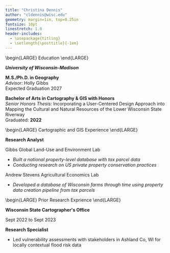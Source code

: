 ```yaml
---
title: "Christina Dennis"
author: "cldennis@wisc.edu"
geometry: margin=1in, top=0.25in
fontsize: 10pt
linestretch: 1.0
header-includes:
  - \usepackage{titling}
  - \setlength{\posttitle}{-1em}
---
```


\begin{LARGE}
Education
\end{LARGE}

***University of Wisconsin-Madison*** 

**M.S./Ph.D. in Geography**  
*Advisor:* Holly Gibbs  
Expected Graduation 2027

**Bachelor of Arts in Cartography & GIS with Honors**  
*Senior Honors Thesis:* Incorporating a User-Centered Design Approach into Mapping the Cultural and Natural Resources of the Lower Wisconsin State Riverway  
Graduated: **2022**

\begin{LARGE}
Cartographic and GIS Experience
\end{LARGE}

**Research Analyst**

Gibbs Global Land-Use and Environment Lab

- *Built a national property-level database with tax parcel data*
- *Conducting research on US private property conservation practices*

Andrew Stevens Agricultural Economics Lab

- *Developed a database of Wisconsin farms through time using property data creation pipeline from tax parcels*

\begin{LARGE}
Prior Research Exprience
\end{LARGE}

**Wisconsin State Cartographer's Office**

Sept 2022 to Sept 2023

**Research Specialist**

- Led vulnerability assessments with stakeholders in Ashland Co, WI for locally contextual flood
risk data